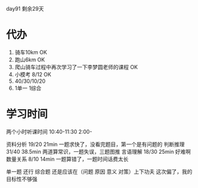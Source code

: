 day91 剩余29天
# 代办
1. 骑车10km OK
2. 跑山6km OK
3. 爬山骑车过程中再次学习了一下李梦圆老师的课程 OK
4. 小模考 8/12 OK
5. 40/30/10/20
6. 1单一 1综合

# 学习时间
两个小时听课时间
10:40-11:30
2:00-

资料分析 19/20 21min 一题求快了，没看完题目，第一个是有问题的
判断推理 31/40 38.5min 两道算常识，一题失误，三题图推
言语理解 18/30 25min 好难啊
数量关系 8/10 14min 一题算错了，一题时间话费太长

单一题 还行
综合题 还是应该在（问题 原因 意义 对策）上下功夫 这次偏了，我的目标性不够强